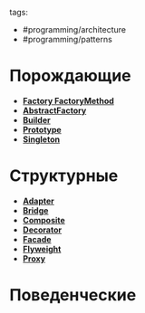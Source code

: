 tags:

- #programming/architecture
- #programming/patterns

# Порождающие

- **[Factory FactoryMethod](./Creational/FactoryMethod/Factory%20FactoryMethod.md)**
- **[AbstractFactory](./Creational/AbstractFactory/AbstractFactory.md)**
- **[Builder](./Creational/Builder/Builder.md)**
- **[Prototype](./Creational/Prototype/Prototype.md)**
- **[Singleton](./Creational/Singleton/Singleton.md)**

# Структурные

- **[Adapter](./Structural/Adapter/Adapter.md)**
- **[Bridge](./Structural/Bridge/Bridge.md)**
- **[Composite](./Structural/Composite/Composite.md)**
- **[Decorator](./Structural/Decorator/Decorator.md)**
- **[Facade](./Structural/Facade/Facade.md)**
- **[Flyweight](./Structural/Flyweight/Flyweight.md)**
- **[Proxy](./Structural/Proxy/Proxy.md)**

# Поведенческие
